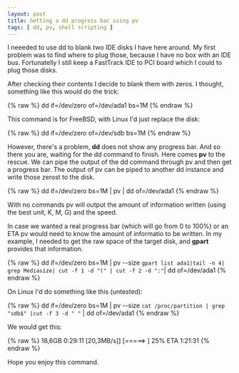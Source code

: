 ```yaml
---
layout: post
title: Getting a dd progress bar using pv
tags: [ dd, pv, shell scripting ]
---
```


I neeeded to use dd to blank two IDE disks I have here around. My first problem was to find where to plug those, because I have no box with an IDE bus. Fortunatelly I still keep a FastTrack IDE to PCI board which I could to plug those disks.

After checking their contents I decide to blank them with zeros. I thought, something like this would do the trick:

{% raw %}
       dd if=/dev/zero of=/dev/ada1 bs=1M
{% endraw %}

This command is for FreeBSD, with Linux I'd just replace the disk:

{% raw %}
       dd if=/dev/zero of=/dev/sdb bs=1M
{% endraw %}

However, there's a problem, **dd** does not show any progress bar. And so there you are, waiting for the dd command to finish. Here comes **pv** to the rescue. We can pipe the output of the dd command through pv and then get a progress bar. The output of pv can be piped to another dd instance and write those zerost to the disk.

{% raw %}
       dd if=/dev/zero bs=1M | pv | dd of=/dev/ada1
{% endraw %}

With no commands pv will output the amount of information written (using the best unit, K, M, G) and the speed. 

In case we wanted a real progress bar (which will go from 0 to 100%) or an ETA pv would need to know the amount of informatio to be written. In my example, I needed to get the raw space of the target disk, and **gpart** provides that information.

{% raw %}
       dd if=/dev/zero bs=1M | pv --size `gpart list ada1|tail -n 4| grep Mediasize| cut -f 1 -d "(" | cut -f 2 -d ":"`| dd of=/dev/ada1
{% endraw %}

On Linux I'd do something like this (untested):

{% raw %}
       dd if=/dev/zero bs=1M | pv --size `cat /proc/partition | grep "sdb$" |cut -f 3 -d " "` | dd of=/dev/ada1
{% endraw %}

We would get this:

{% raw %}
       18,6GB 0:29:11 [20,3MB/s]] [=====>                       ] 25% ETA 1:21:31
{% endraw %}

Hope you enjoy this command.
